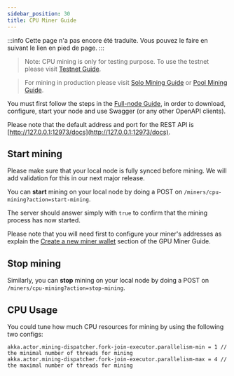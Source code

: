 ```yaml
---
sidebar_position: 30
title: CPU Miner Guide
---
```


:::info
Cette page n'a pas encore été traduite. Vous pouvez le faire en suivant le lien en pied de page.
:::

> Note: CPU mining is only for testing purpose. To use the testnet please visit [Testnet Guide](network/testnet-guide.md).

> For mining in production please visit [Solo Mining Guide](mining/solo-mining-guide.md) or [Pool Mining Guide](mining/pool-mining-guide.md).

You must first follow the steps in the [Full-node Guide](full-node/getting-started.md), in order to download, configure, start your node and use Swagger (or any other OpenAPI clients).

Please note that the default address and port for the REST API is [http://127.0.0.1:12973/docs](http://127.0.0.1:12973/docs).

## Start mining

Please make sure that your local node is fully synced before mining. We will add validation for this in our next major release.

You can **start** mining on your local node by doing a POST on `/miners/cpu-mining?action=start-mining`.

The server should answer simply with `true` to confirm that the mining process has now started.

Please note that you will need first to configure your miner's addresses as explain the [Create a new miner wallet](mining/solo-mining-guide.md#create-a-new-miner-wallet) section of the GPU Miner Guide.

## Stop mining

Similarly, you can **stop** mining on your local node by doing a POST on `/miners/cpu-mining?action=stop-mining`.

## CPU Usage

You could tune how much CPU resources for mining by using the following two configs:

    akka.actor.mining-dispatcher.fork-join-executor.parallelism-min = 1 // the minimal number of threads for mining
    akka.actor.mining-dispatcher.fork-join-executor.parallelism-max = 4 // the maximal number of threads for mining
